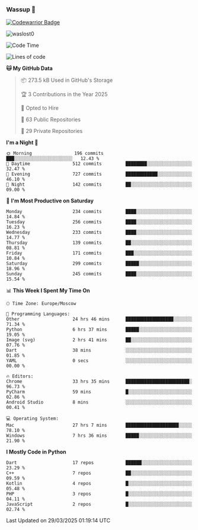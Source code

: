 ### Wassup 👋

[![Codewarrior Badge](https://www.codewars.com/users/waslost/badges/small)](https://www.codewars.com/users/waslost)

<p align="left"> <img src="https://komarev.com/ghpvc/?username=waslost0" alt="waslost0" /></p>

<!--START_SECTION:waka-->
![Code Time](http://img.shields.io/badge/Code%20Time-5%2C501%20hrs%205%20mins-blue)

![Lines of code](https://img.shields.io/badge/From%20Hello%20World%20I%27ve%20Written-1.6%20million%20lines%20of%20code-blue)

**🐱 My GitHub Data** 

> 📦 273.5 kB Used in GitHub's Storage 
 > 
> 🏆 3 Contributions in the Year 2025
 > 
> 💼 Opted to Hire
 > 
> 📜 63 Public Repositories 
 > 
> 🔑 29 Private Repositories 
 > 
**I'm a Night 🦉** 

```text
🌞 Morning                196 commits         ███░░░░░░░░░░░░░░░░░░░░░░   12.43 % 
🌆 Daytime                512 commits         ████████░░░░░░░░░░░░░░░░░   32.47 % 
🌃 Evening                727 commits         ████████████░░░░░░░░░░░░░   46.10 % 
🌙 Night                  142 commits         ██░░░░░░░░░░░░░░░░░░░░░░░   09.00 % 
```
📅 **I'm Most Productive on Saturday** 

```text
Monday                   234 commits         ████░░░░░░░░░░░░░░░░░░░░░   14.84 % 
Tuesday                  256 commits         ████░░░░░░░░░░░░░░░░░░░░░   16.23 % 
Wednesday                233 commits         ████░░░░░░░░░░░░░░░░░░░░░   14.77 % 
Thursday                 139 commits         ██░░░░░░░░░░░░░░░░░░░░░░░   08.81 % 
Friday                   171 commits         ███░░░░░░░░░░░░░░░░░░░░░░   10.84 % 
Saturday                 299 commits         █████░░░░░░░░░░░░░░░░░░░░   18.96 % 
Sunday                   245 commits         ████░░░░░░░░░░░░░░░░░░░░░   15.54 % 
```


📊 **This Week I Spent My Time On** 

```text
🕑︎ Time Zone: Europe/Moscow

💬 Programming Languages: 
Other                    24 hrs 46 mins      ██████████████████░░░░░░░   71.34 % 
Python                   6 hrs 37 mins       █████░░░░░░░░░░░░░░░░░░░░   19.05 % 
Image (svg)              2 hrs 41 mins       ██░░░░░░░░░░░░░░░░░░░░░░░   07.76 % 
Dart                     38 mins             ░░░░░░░░░░░░░░░░░░░░░░░░░   01.85 % 
YAML                     0 secs              ░░░░░░░░░░░░░░░░░░░░░░░░░   00.00 % 

🔥 Editors: 
Chrome                   33 hrs 35 mins      ████████████████████████░   96.73 % 
PyCharm                  59 mins             █░░░░░░░░░░░░░░░░░░░░░░░░   02.86 % 
Android Studio           8 mins              ░░░░░░░░░░░░░░░░░░░░░░░░░   00.41 % 

💻 Operating System: 
Mac                      27 hrs 7 mins       ████████████████████░░░░░   78.10 % 
Windows                  7 hrs 36 mins       █████░░░░░░░░░░░░░░░░░░░░   21.90 % 
```

**I Mostly Code in Python** 

```text
Dart                     17 repos            ██████░░░░░░░░░░░░░░░░░░░   23.29 % 
C++                      7 repos             ██░░░░░░░░░░░░░░░░░░░░░░░   09.59 % 
Kotlin                   4 repos             █░░░░░░░░░░░░░░░░░░░░░░░░   05.48 % 
PHP                      3 repos             █░░░░░░░░░░░░░░░░░░░░░░░░   04.11 % 
JavaScript               2 repos             █░░░░░░░░░░░░░░░░░░░░░░░░   02.74 % 
```




 Last Updated on 29/03/2025 01:19:14 UTC
<!--END_SECTION:waka-->

